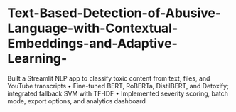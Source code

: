 # Text-Based-Detection-of-Abusive-Language-with-Contextual-Embeddings-and-Adaptive-Learning-
Built a Streamlit NLP app to classify toxic content from text, files, and YouTube transcripts • Fine-tuned BERT, RoBERTa, DistilBERT, and Detoxify; integrated fallback SVM with TF-IDF • Implemented severity scoring, batch mode, export options, and analytics dashboard
